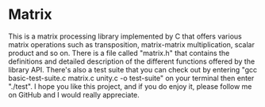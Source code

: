 # Matrix
This is a matrix processing library implemented by C that offers various matrix operations such as transposition, matrix-matrix multiplication, scalar product and so on. There is a file called "matrix.h" that contains the definitions and detailed description of the different functions offered by the library API. There's also a test suite that you can check out by entering "gcc basic-test-suite.c matrix.c unity.c -o test-suite" on your terminal then enter "./test". I hope you like this project, and if you do enjoy it, please follow me on GitHub and I would really appreciate. 
